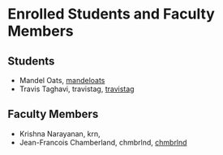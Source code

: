 Enrolled Students and Faculty Members
=====================================


Students
-----------------
* Mandel Oats, [mandeloats](https://github.com/mandeloats)
* Travis Taghavi, travistag, [travistag](https://travistag.github.io/)


Faculty Members
---------------

* Krishna Narayanan, krn,
* Jean-Francois Chamberland, chmbrlnd, [chmbrlnd](https://github.com/chmbrlnd)


